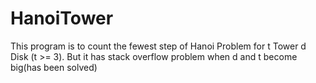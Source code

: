 # HanoiTower
This program is to count the fewest step of Hanoi Problem for t Tower d Disk (t >= 3).
But it has stack overflow problem when d and t become big(has been solved)
